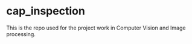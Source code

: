 # cap_inspection
This is the repo used for the project  work in Computer Vision and Image processing.
